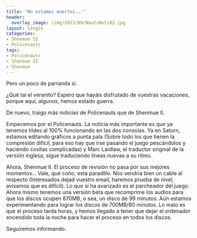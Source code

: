 ```yaml
---
title: "No estamos muertos..."
header:
  overlay_image: /img/2013/09/NautsNoti02.jpg
layout: single
categories:
- Shenmue II
- Policenauts
tags:
- Policenauts
- Shenmue II
- Shenmue
---
```

Pero un poco de parranda sí.

¿Qué tal el veranito? Espero que hayáis disfrutado de vuestras vacaciones, 
porque aquí, algunos, hemos estado guerra.

De nuevo, traigo más noticias de Policenauts que de Shenmue II.

Empecemos por el Policenauts. La noticia más importante es que ya tenemos 
tildes al 100% funcionando en las dos consolas. Ya en Saturn, estamos editando 
gráficos a punta pala (Sobre todo los que tienen la compresión difícil, para eso 
hay que irse pasando el juego pescándolos y haciendo cositas complicadas) y Marc 
Laidlaw, el traductor original de la versión inglesa, sigue traduciendo líneas 
nuevas a su ritmo.

Ahora, Shenmue II. El proceso de revisión no pasa por sus mejores momentos... Vale, 
qué coño, está paradillo. Nos vendría bien un cable al respecto (Interesados dejad 
vuestro email, haremos prueba de nivel, avisamos que es difícil). Lo que sí ha 
avanzado es el parcheador del juego. Ahora mismo tenemos una versión beta que recomprime 
los audios para que los discos ocupen 870MB, o sea, un disco de 99 minutos. Aún estamos 
experimentando para lograr los discos de 700MB/80 minutos. Lo malo es que el proceso 
tarda horas, y hemos llegado a tener que dejar el ordenador encendido toda la noche 
para hacer el proceso en todos los discos.

Seguiremos informando.
